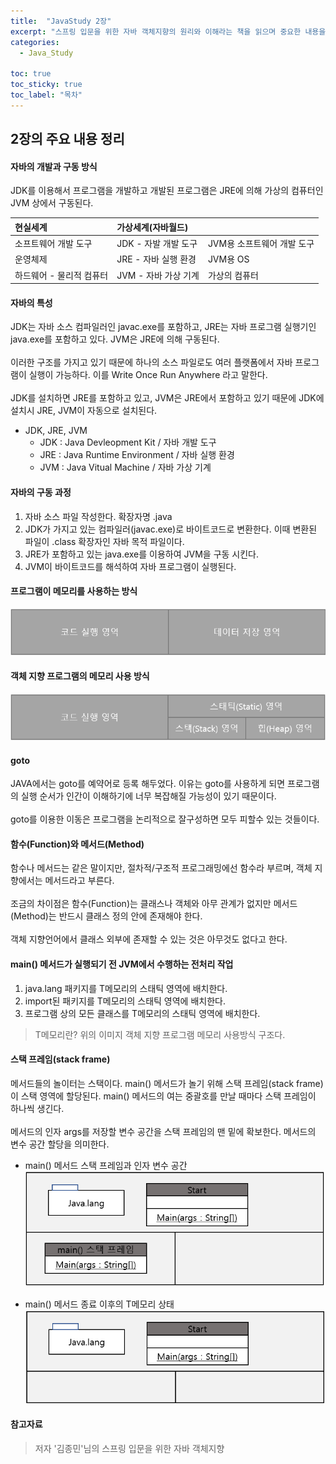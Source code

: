 ```yaml
---
title:  "JavaStudy 2장"
excerpt: "스프링 입문을 위한 자바 객체지향의 원리와 이해라는 책을 읽으며 중요한 내용을 단원별로 정리한 글입니다."
categories:
  - Java_Study

toc: true
toc_sticky: true
toc_label: "목차"
---
```


## 2장의 주요 내용 정리

#### 자바의 개발과 구동 방식

JDK를 이용해서 프로그램을 개발하고 개발된 프로그램은 JRE에 의해 가상의 컴퓨터인 JVM 상에서 구동된다.

|현실세계|가상세계(자바월드)||
|:---|:---|:---|
|소프트웨어 개발 도구     |JDK - 자발 개발 도구  | JVM용 소프트웨어 개발 도구|
|운영체제               |JRE - 자바 실행 환경  | JVM용 OS|
|하드웨어 - 물리적 컴퓨터 | JVM - 자바 가상 기계 | 가상의 컴퓨터 |

#### 자바의 특성
JDK는 자바 소스 컴파일러인 javac.exe를 포함하고, JRE는 자바 프로그램 실행기인 java.exe를 포함하고 있다.
JVM은 JRE에 의해 구동된다.
<br>
<br>
이러한 구조를 가지고 있기 때문에 하나의 소스 파일로도 여러 플랫폼에서 자바 프로그램이 실행이 가능하다. 이를 Write Once Run Anywhere 라고 말한다.
<br>
<br>
JDK를 설치하면 JRE를 포함하고 있고, JVM은 JRE에서 포함하고 있기 때문에 JDK에 설치시 JRE, JVM이 자동으로 설치된다.

* JDK, JRE, JVM
    - JDK : Java Devleopment Kit / 자바 개발 도구
    - JRE : Java Runtime Environment / 자바 실행 환경
    - JVM : Java Vitual Machine / 자바 가상 기계

#### 자바의 구동 과정
1. 자바 소스 파일 작성한다. 확장자명 .java
2. JDK가 가지고 있는 컴파일러(javac.exe)로 바이트코드로 변환한다. 이때 변환된 파일이 .class 확장자인 자바 목적 파일이다.
3. JRE가 포함하고 있는 java.exe를 이용하여 JVM을 구동 시킨다.
4. JVM이 바이트코드를 해석하여 자바 프로그램이 실행된다.

#### 프로그램이 메모리를 사용하는 방식

![ 프로그램 메모리 사용 방식 ](/assets/images/ProgramMemory.PNG)

#### 객체 지향 프로그램의 메모리 사용 방식

![ 객체 지향 프로그램의 메모리 사용 방식 ](/assets/images/OOPMemory.PNG)

#### goto
JAVA에서는 goto를 예약어로 등록 해두었다. 이유는 goto를 사용하게 되면 프로그램의 실행 순서가 인간이 이해하기에 너무 복잡해질 가능성이 있기 때문이다.<br><br>
goto를 이용한 이동은 프로그램을 논리적으로 잘구성하면 모두 피할수 있는 것들이다.<br>

#### 함수(Function)와 메서드(Method)
함수나 메서드는 같은 말이지만, 절차적/구조적 프로그래밍에선 함수라 부르며, 객체 지향에서는 메서드라고 부른다.<br><br>
조금의 차이점은 함수(Function)는 클래스나 객체와 아무 관계가 없지만 메서드(Method)는 반드시 클래스 정의 안에 존재해야 한다.<br><br>
객체 지향언어에서 클래스 외부에 존재할 수 있는 것은 아무것도 없다고 한다.

#### main() 메서드가 실행되기 전 JVM에서 수행하는 전처리 작업
1. java.lang 패키지를 T메모리의 스태틱 영역에 배치한다.
2. import된 패키지를 T메모리의 스태틱 영역에 배치한다.
3. 프로그램 상의 모든 클래스를 T메모리의 스태틱 영역에 배치한다.

> T메모리란? 위의 이미지 객체 지향 프로그램 메모리 사용방식 구조다.

#### 스택 프레임(stack frame)
메서드들의 놀이터는 스택이다. main() 메서드가 놀기 위해 스택 프레임(stack frame)이 스택 영역에 할당된다.
main() 메서드의 여는 중괄호를 만날 때마다 스택 프레임이 하나씩 생긴다. <br><br>
메서드의 인자 args를 저장할 변수 공간을 스택 프레임의 맨 밑에 확보한다. 메서드의 변수 공간 할당을 의미한다.

* main() 메서드 스택 프레임과 인자 변수 공간
![main() 메서드 스택 프레임과 인자 변수 공간](/assets/images/main.PNG)

* main() 메서드 종료 이후의 T메모리 상태
![main() 메서드 종료 이후의 T 메모리 상태](/assets/images/main_end.PNG)


#### 참고자료
> 저자 '김종민'님의 스프링 입문을 위한 자바 객체지향